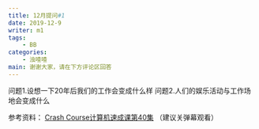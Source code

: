 ```yaml
---
title: 12月提问#1
date: 2019-12-9
writer: m1
tags:
    - BB
categories:
    - 浊喳喳
main: 谢谢大家，请在下方评论区回答
---
```

问题1.设想一下20年后我们的工作会变成什么样
问题2.人们的娱乐活动与工作场地会变成什么

参考资料：
[Crash Course计算机速成课第40集](https://www.bilibili.com/video/av21376839?p=40)
（建议关弹幕观看）